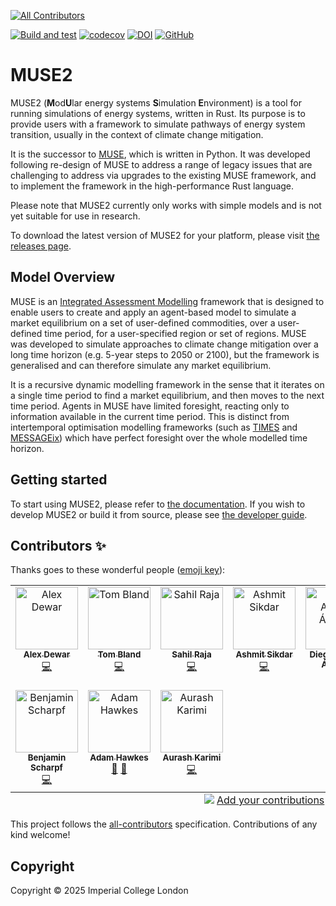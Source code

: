<!-- markdownlint-disable MD041 -->
<!-- ALL-CONTRIBUTORS-BADGE:START - Do not remove or modify this section -->
[![All Contributors](https://img.shields.io/badge/all_contributors-10-orange.svg?style=flat-square)](#contributors-)
<!-- ALL-CONTRIBUTORS-BADGE:END -->
[![Build and test](https://github.com/EnergySystemsModellingLab/MUSE2/actions/workflows/cargo-test.yml/badge.svg)](https://github.com/EnergySystemsModellingLab/MUSE2/actions/workflows/cargo-test.yml)
[![codecov](https://codecov.io/github/EnergySystemsModellingLab/MUSE2/graph/badge.svg?token=nV8gp1NCh8)](https://codecov.io/github/EnergySystemsModellingLab/MUSE2)
[![DOI](https://zenodo.org/badge/790809493.svg)](https://doi.org/10.5281/zenodo.17350372)
[![GitHub](https://img.shields.io/github/license/EnergySystemsModellingLab/MUSE2)](https://raw.githubusercontent.com/EnergySystemsModellingLab/MUSE2/main/LICENSE)

# MUSE2

MUSE2 (**M**od**U**lar energy systems **S**imulation **E**nvironment) is a tool for running
simulations of energy systems, written in Rust. Its purpose is to provide users with a framework to
simulate pathways of energy system transition, usually in the context of climate change mitigation.

It is the successor to [MUSE], which is written in Python. It was developed following re-design of
MUSE to address a range of legacy issues that are challenging to address via upgrades to the
existing MUSE framework, and to implement the framework in the high-performance Rust language.

Please note that MUSE2 currently only works with simple models and is not yet suitable for use in
research.

To download the latest version of MUSE2 for your platform, please visit [the releases page].

[MUSE]: https://github.com/EnergySystemsModellingLab/MUSE_OS
[the releases page]: https://github.com/EnergySystemsModellingLab/MUSE2/releases

## Model Overview

MUSE is an [Integrated Assessment Modelling] framework that is designed to enable users to create
and apply an agent-based model to simulate a market equilibrium on a set of user-defined
commodities, over a user-defined time period, for a user-specified region or set of regions. MUSE
was developed to simulate approaches to climate change mitigation over a long time horizon (e.g.
5-year steps to 2050 or 2100), but the framework is generalised and can therefore simulate any
market equilibrium.

It is a recursive dynamic modelling framework in the sense that it iterates on a single time period
to find a market equilibrium, and then moves to the next time period. Agents in MUSE have limited
foresight, reacting only to information available in the current time period. This is distinct from
intertemporal optimisation modelling frameworks (such as [TIMES] and [MESSAGEix]) which have perfect
foresight over the whole modelled time horizon.

[Integrated Assessment Modelling]: https://unfccc.int/topics/mitigation/workstreams/response-measures/modelling-tools-to-assess-the-impact-of-the-implementation-of-response-measures/integrated-assessment-models-iams-and-energy-environment-economy-e3-models
[TIMES]: https://iea-etsap.org/index.php/etsap-tools/model-generators/times
[MESSAGEix]: https://docs.messageix.org/en/latest

## Getting started

To start using MUSE2, please refer to [the documentation]. If you wish to develop MUSE2 or
build it from source, please see [the developer guide].

[the documentation]: https://energysystemsmodellinglab.github.io/MUSE2/introduction.html
[the developer guide]: https://energysystemsmodellinglab.github.io/MUSE2/developer_guide.html

## Contributors ✨

Thanks goes to these wonderful people ([emoji key](https://allcontributors.org/docs/en/emoji-key)):

<!-- ALL-CONTRIBUTORS-LIST:START - Do not remove or modify this section -->
<!-- prettier-ignore-start -->
<!-- markdownlint-disable -->
<table>
  <tbody>
    <tr>
      <td align="center" valign="top" width="14.28%"><a href="https://www.imperial.ac.uk/admin-services/ict/self-service/research-support/rcs/service-offering/research-software-engineering/"><img src="https://avatars.githubusercontent.com/u/23149834?v=4?s=100" width="100px;" alt="Alex Dewar"/><br /><sub><b>Alex Dewar</b></sub></a><br /><a href="https://github.com/EnergySystemsModellingLab/MUSE2/commits?author=alexdewar" title="Code">💻</a></td>
      <td align="center" valign="top" width="14.28%"><a href="https://github.com/tsmbland"><img src="https://avatars.githubusercontent.com/u/23723407?v=4?s=100" width="100px;" alt="Tom Bland"/><br /><sub><b>Tom Bland</b></sub></a><br /><a href="https://github.com/EnergySystemsModellingLab/MUSE2/commits?author=tsmbland" title="Code">💻</a></td>
      <td align="center" valign="top" width="14.28%"><a href="https://github.com/Sahil590"><img src="https://avatars.githubusercontent.com/u/56438860?v=4?s=100" width="100px;" alt="Sahil Raja"/><br /><sub><b>Sahil Raja</b></sub></a><br /><a href="https://github.com/EnergySystemsModellingLab/MUSE2/commits?author=Sahil590" title="Code">💻</a></td>
      <td align="center" valign="top" width="14.28%"><a href="https://github.com/Ashmit8583"><img src="https://avatars.githubusercontent.com/u/137117727?v=4?s=100" width="100px;" alt="Ashmit Sikdar"/><br /><sub><b>Ashmit Sikdar</b></sub></a><br /><a href="https://github.com/EnergySystemsModellingLab/MUSE2/commits?author=Ashmit8583" title="Code">💻</a></td>
      <td align="center" valign="top" width="14.28%"><a href="https://www.imperial.ac.uk/admin-services/ict/self-service/research-support/rcs/service-offering/research-software-engineering/"><img src="https://avatars.githubusercontent.com/u/6095790?v=4?s=100" width="100px;" alt="Diego Alonso Álvarez"/><br /><sub><b>Diego Alonso Álvarez</b></sub></a><br /><a href="https://github.com/EnergySystemsModellingLab/MUSE2/commits?author=dalonsoa" title="Code">💻</a></td>
      <td align="center" valign="top" width="14.28%"><a href="https://github.com/AdrianDAlessandro"><img src="https://avatars.githubusercontent.com/u/40875798?v=4?s=100" width="100px;" alt="Adrian D'Alessandro"/><br /><sub><b>Adrian D'Alessandro</b></sub></a><br /><a href="https://github.com/EnergySystemsModellingLab/MUSE2/commits?author=AdrianDAlessandro" title="Code">💻</a></td>
      <td align="center" valign="top" width="14.28%"><a href="https://github.com/TinyMarsh"><img src="https://avatars.githubusercontent.com/u/13540127?v=4?s=100" width="100px;" alt="Ryan Smith"/><br /><sub><b>Ryan Smith</b></sub></a><br /><a href="https://github.com/EnergySystemsModellingLab/MUSE2/commits?author=TinyMarsh" title="Code">💻</a></td>
    </tr>
    <tr>
      <td align="center" valign="top" width="14.28%"><a href="https://github.com/HarmonicReflux"><img src="https://avatars.githubusercontent.com/u/16504600?v=4?s=100" width="100px;" alt="Benjamin Scharpf"/><br /><sub><b>Benjamin Scharpf</b></sub></a><br /><a href="https://github.com/EnergySystemsModellingLab/MUSE2/commits?author=HarmonicReflux" title="Code">💻</a></td>
      <td align="center" valign="top" width="14.28%"><a href="https://github.com/ahawkes"><img src="https://avatars.githubusercontent.com/u/12055725?v=4?s=100" width="100px;" alt="Adam Hawkes"/><br /><sub><b>Adam Hawkes</b></sub></a><br /><a href="#ideas-ahawkes" title="Ideas, Planning, & Feedback">🤔</a> <a href="https://github.com/EnergySystemsModellingLab/MUSE2/commits?author=ahawkes" title="Documentation">📖</a></td>
      <td align="center" valign="top" width="14.28%"><a href="https://github.com/Aurashk"><img src="https://avatars.githubusercontent.com/u/9390150?v=4?s=100" width="100px;" alt="Aurash Karimi"/><br /><sub><b>Aurash Karimi</b></sub></a><br /><a href="https://github.com/EnergySystemsModellingLab/MUSE2/commits?author=Aurashk" title="Code">💻</a></td>
    </tr>
  </tbody>
  <tfoot>
    <tr>
      <td align="center" size="13px" colspan="7">
        <img src="https://raw.githubusercontent.com/all-contributors/all-contributors-cli/1b8533af435da9854653492b1327a23a4dbd0a10/assets/logo-small.svg">
          <a href="https://all-contributors.js.org/docs/en/bot/usage">Add your contributions</a>
        </img>
      </td>
    </tr>
  </tfoot>
</table>

<!-- markdownlint-restore -->
<!-- prettier-ignore-end -->

<!-- ALL-CONTRIBUTORS-LIST:END -->

This project follows the [all-contributors](https://github.com/all-contributors/all-contributors)
specification. Contributions of any kind welcome!

## Copyright

Copyright © 2025 Imperial College London
